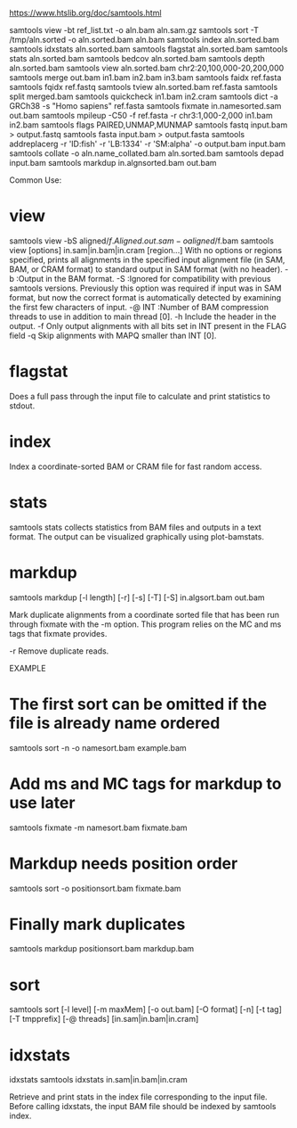 https://www.htslib.org/doc/samtools.html

samtools view -bt ref_list.txt -o aln.bam aln.sam.gz
samtools sort -T /tmp/aln.sorted -o aln.sorted.bam aln.bam
samtools index aln.sorted.bam
samtools idxstats aln.sorted.bam
samtools flagstat aln.sorted.bam
samtools stats aln.sorted.bam
samtools bedcov aln.sorted.bam
samtools depth aln.sorted.bam
samtools view aln.sorted.bam chr2:20,100,000-20,200,000
samtools merge out.bam in1.bam in2.bam in3.bam
samtools faidx ref.fasta
samtools fqidx ref.fastq
samtools tview aln.sorted.bam ref.fasta
samtools split merged.bam
samtools quickcheck in1.bam in2.cram
samtools dict -a GRCh38 -s "Homo sapiens" ref.fasta
samtools fixmate in.namesorted.sam out.bam
samtools mpileup -C50 -f ref.fasta -r chr3:1,000-2,000 in1.bam in2.bam
samtools flags PAIRED,UNMAP,MUNMAP
samtools fastq input.bam > output.fastq
samtools fasta input.bam > output.fasta
samtools addreplacerg -r 'ID:fish' -r 'LB:1334' -r 'SM:alpha' -o output.bam input.bam
samtools collate -o aln.name_collated.bam aln.sorted.bam
samtools depad input.bam
samtools markdup in.algnsorted.bam out.bam



Common Use:
# view
samtools view -bS aligned/$f.Aligned.out.sam  -o aligned/$f.bam
samtools view [options] in.sam|in.bam|in.cram [region...]
With no options or regions specified, prints all alignments in the specified input alignment file (in SAM, BAM, or CRAM format) to standard output in SAM format (with no header).
-b :Output in the BAM format.
-S :Ignored for compatibility with previous samtools versions. Previously this option was required if input was in SAM format, but now the correct format is automatically detected by examining the first few characters of input.
-@ INT :Number of BAM compression threads to use in addition to main thread [0].
-h Include the header in the output.
-f Only output alignments with all bits set in INT present in the FLAG field
-q Skip alignments with MAPQ smaller than INT [0].
# flagstat 
Does a full pass through the input file to calculate and print statistics to stdout.

# index
Index a coordinate-sorted BAM or CRAM file for fast random access. 

# stats
samtools stats collects statistics from BAM files and outputs in a text format. The output can be visualized graphically using plot-bamstats.


# markdup

samtools markdup [-l length] [-r] [-s] [-T] [-S] in.algsort.bam out.bam

Mark duplicate alignments from a coordinate sorted file that has been run through fixmate with the -m option. This program relies on the MC and ms tags that fixmate provides.

-r
Remove duplicate reads.

EXAMPLE
# The first sort can be omitted if the file is already name ordered
samtools sort -n -o namesort.bam example.bam
# Add ms and MC tags for markdup to use later
samtools fixmate -m namesort.bam fixmate.bam
# Markdup needs position order
samtools sort -o positionsort.bam fixmate.bam
# Finally mark duplicates
samtools markdup positionsort.bam markdup.bam


# sort
samtools sort [-l level] [-m maxMem] [-o out.bam] [-O format] [-n] [-t tag] [-T tmpprefix] [-@ threads] [in.sam|in.bam|in.cram]

# idxstats
idxstats
samtools idxstats in.sam|in.bam|in.cram

Retrieve and print stats in the index file corresponding to the input file. Before calling idxstats, the input BAM file should be indexed by samtools index.